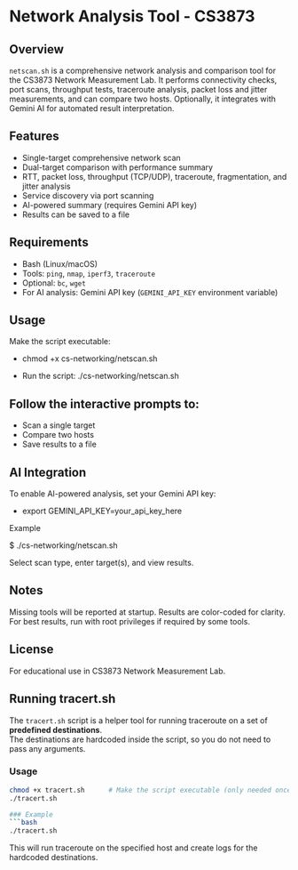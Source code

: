 # Network Analysis Tool - CS3873

## Overview
`netscan.sh` is a comprehensive network analysis and comparison tool for the CS3873 Network Measurement Lab. It performs connectivity checks, port scans, throughput tests, traceroute analysis, packet loss and jitter measurements, and can compare two hosts. Optionally, it integrates with Gemini AI for automated result interpretation.

## Features
- Single-target comprehensive network scan
- Dual-target comparison with performance summary
- RTT, packet loss, throughput (TCP/UDP), traceroute, fragmentation, and jitter analysis
- Service discovery via port scanning
- AI-powered summary (requires Gemini API key)
- Results can be saved to a file

## Requirements
- Bash (Linux/macOS)
- Tools: `ping`, `nmap`, `iperf3`, `traceroute`
- Optional: `bc`, `wget`
- For AI analysis: Gemini API key (`GEMINI_API_KEY` environment variable)

## Usage

Make the script executable:

- chmod +x cs-networking/netscan.sh

- Run the script: ./cs-networking/netscan.sh

## Follow the interactive prompts to:

- Scan a single target
- Compare two hosts
- Save results to a file
## AI Integration

To enable AI-powered analysis, set your Gemini API key: 

- export GEMINI_API_KEY=your_api_key_here

Example

$ ./cs-networking/netscan.sh

Select scan type, enter target(s), and view results.


## Notes
Missing tools will be reported at startup.
Results are color-coded for clarity.
For best results, run with root privileges if required by some tools.

## License
For educational use in CS3873 Network Measurement Lab.



## Running tracert.sh

The `tracert.sh` script is a helper tool for running traceroute on a set of **predefined destinations**.  
The destinations are hardcoded inside the script, so you do not need to pass any arguments.

### Usage
```bash
chmod +x tracert.sh      # Make the script executable (only needed once)
./tracert.sh

### Example
```bash
./tracert.sh 
```

This will run traceroute on the specified host and create logs for the hardcoded destinations.

